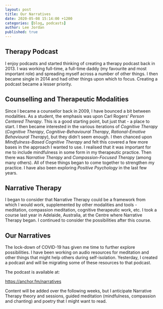 ```yaml
---
layout: post
title: Our Narratives
date: 2020-05-08 15:14:00 +1200
categories: [blog, podcasts]
author: Lee Jordan
published: true
---
```


<h2>Therapy Podcast</h2>

<p>I enjoy podcasts and started thinking of creating a therapy podcast back in 2013. I was working full-time, a full-time daddy (my favourite and most important role) and spreading myself across a number of other things. I then became single in 2014 and had other things upon which to focus. Creating a podcast became a lesser priority.</p>

<h2>Counselling and Therapeutic Modalities</h2>

<p>Since I became a counsellor back in 2009, I have bounced a bit between modalities. As a student, the emphasis was upon Carl Rogers' <i>Person Centered Therapy</i>. This is a good starting point, but just that - a place to start. I then became interested in the various iterations of <i>Cognitive Therapy</i> (<i>Cognitive Therapy</i>, <i>Cognitive-Behavioural Therapy</i>, <i>Rational-Emotive Behavioural Therapy</i>), but they didn't seem enough. I then chanced upon <i>Mindfulness-Based Cognitive Therapy</i> and felt this covered a few more bases in the approach I wanted to use. I realised that it was important for me to include mindfulness in some form in my therapeutic practice. Then there was <i>Narrative Therapy</i> and <i>Compassion-Focused Therapy</i> (among many others). All of these things began to come together to strengthen my practice. I have also been exploring <i>Positive Psychology</i> in the last few years.</p>

<h2>Narrative Therapy</h2>

<p>I began to consider that Narrative Therapy could be a framework from which I would work, supplemented by other modalities and tools - meditation, compassion meditation, cognitive therapeutic work, etc. I took a course last year in Adelaide, Australia, at the Centre where Narrative Therapy began. I continued to consider the possibilities after this course.</p>

<h2>Our Narratives</h2>

<p>The lock-down of COVID-19 has given me time to further explore possibilities. I have been working on audio resources for meditation and other things that might help others during self-isolation. Yesterday, I created a podcast and will be migrating some of these resources to that podcast.</p>

<p>The podcast is available at:</p>

<p><a href="https://anchor.fm/narratives" alt="Our Narratives Podcast" target="_blank" rel="nofollow">https://anchor.fm/narratives</a></p>

<p>Content will be added over the following weeks, but I anticipate Narrative Therapy theory and sessions, guided meditation (mindfulness, compassion and chanting) and poetry that I might want to read.</p>

